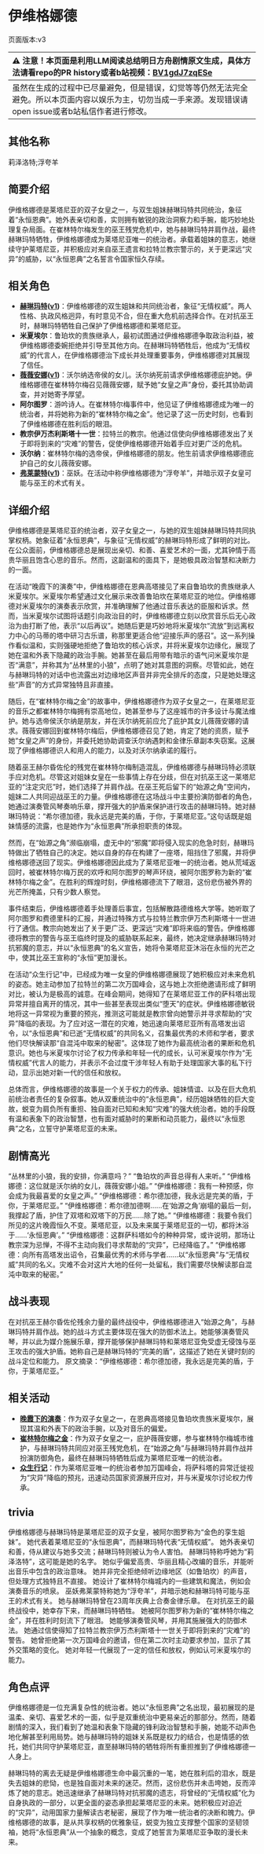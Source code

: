 # 伊维格娜德
页面版本:v3
 

| :warning: 注意！本页面是利用LLM阅读总结明日方舟剧情原文生成，具体方法请看repo的PR history或者b站视频：[BV1gdJ7zqESe](https://www.bilibili.com/video/BV1gdJ7zqESe/)         |
|:----------------------------|
| 虽然在生成的过程中已尽量避免，但是错误，幻觉等等仍然无法完全避免。所以本页面内容以娱乐为主，切勿当成一手来源。发现错误请open issue或者b站私信作者进行修改。|



## 其他名称
莉泽洛特;浮夸羊
## 简要介绍
伊维格娜德是莱塔尼亚的双子女皇之一，与双生姐妹赫琳玛特共同统治，象征着“永恒恩典”。她外表亲切和善，实则拥有敏锐的政治洞察力和手腕，能巧妙地处理复杂局面。在崔林特尔梅发生的巫王残党危机中，她与赫琳玛特并肩作战，最终赫琳玛特牺牲，伊维格娜德成为莱塔尼亚唯一的统治者。承载着姐妹的意志，她继续守护莱塔尼亚，并积极应对来自巫王遗言和拉特兰教宗警示的，关于更深远“灾异”的威胁，以“永恒恩典”之名誓言令国家恒久存续。
## 相关角色
-   **[赫琳玛特](extended_char_he_lin_ma_te.md)([v1](../chars/extended_char_he_lin_ma_te.md))**：伊维格娜德的双生姐妹和共同统治者，象征“无情权威”。两人性格、执政风格迥异，有时意见不合，但在重大危机前选择合作。在对抗巫王时，赫琳玛特牺牲自己保护了伊维格娜德和莱塔尼亚。
-   **米夏埃尔**：鲁珀坎的贵族继承人，最初试图通过伊维格娜德争取政治利益，被伊维格娜德委婉拒绝并引导至其他方向。在赫琳玛特牺牲后，他成为“无情权威”的代言人，在伊维格娜德治下成长并处理重要事务，伊维格娜德对其展现了信任。
-   **[薇薇安娜](char_4098_vvana.md)([v1](../chars/char_4098_vvana.md))**：沃尔纳选帝侯的女儿。沃尔纳死前请求伊维格娜德庇护她。伊维格娜德在崔林特尔梅召见薇薇安娜，赋予她“女皇之声”身份，委托其协助调查，并对她寄予厚望。
-   **阿尔图罗**：游吟诗人。在崔林特尔梅事件中，他见证了伊维格娜德成为唯一的统治者，并将她称为新的“崔林特尔梅之金”。他记录了这一历史时刻，也看到了伊维格娜德在胜利后的眼泪。
-   **教宗伊万杰利斯塔十一世**：拉特兰的教宗。他通过信使向伊维格娜德发出了关于即将到来的“灾难”的警告，促使伊维格娜德开始着手应对更广泛的危机。
-   **沃尔纳**：崔林特尔梅的选帝侯，伊维格娜德的朋友。他生前请求伊维格娜德庇护自己的女儿薇薇安娜。
-   **[弗莱蒙特](extended_char_fu_lai_meng_te.md)([v1](../chars/extended_char_fu_lai_meng_te.md))**：巫妖。在活动中称伊维格娜德为“浮夸羊”，并暗示双子女皇可能与巫王的术式有关。
## 详细介绍
伊维格娜德是莱塔尼亚的统治者，双子女皇之一，与她的双生姐妹赫琳玛特共同执掌权柄。她象征着“永恒恩典”，与象征“无情权威”的赫琳玛特形成了鲜明的对比。在公众面前，伊维格娜德总是展现出亲切、和善、喜爱艺术的一面，尤其钟情于高贵华丽且饱含心思的音乐。然而，这副温和的面具下，是她极具政治智慧和决断力的一面。

在活动“晚霞下的演奏”中，伊维格娜德在恩典高塔接见了来自鲁珀坎的贵族继承人米夏埃尔。米夏埃尔希望通过文化展示来改善鲁珀坎在莱塔尼亚的地位。伊维格娜德对米夏埃尔的演奏表示欣赏，并准确理解了他通过音乐表达的臣服和诉求。然而，当米夏埃尔试图将话题引向政治目的时，伊维格娜德立刻以欣赏音乐后无心政治为由打断了他，表示“以后再议”。她随后更是巧妙地将米夏埃尔“流放”到远离权力中心的马蒂的塔中研习古乐谱，称那里更适合他“迎接乐声的感召”。这一系列操作看似温和，实则强硬地拒绝了鲁珀坎的核心诉求，并将米夏埃尔边缘化，展现了她在温和外表下隐藏的政治手腕。她甚至在最后用带有暗示的语气问米夏埃尔是否“满意”，并称其为“丛林里的小狼”，点明了她对其意图的洞察。尽管如此，她在与赫琳玛特的对话中也流露出对边缘地区声音并非完全排斥的态度，只是她处理这些“声音”的方式异常独特且非直接。

随后，在“崔林特尔梅之金”的故事中，伊维格娜德作为双子女皇之一，在莱塔尼亚的音乐之都崔林特尔梅拥有崇高地位，她甚至参与了这座城市的许多设计与魔法维护。她与选帝侯沃尔纳是朋友，并在沃尔纳死前应允了庇护其女儿薇薇安娜的请求。薇薇安娜回到崔林特尔梅后，伊维格娜德召见了她，肯定了她的资质，赋予她“女皇之声”的身份，并委托她协助调查沃尔纳遇刺和金律乐章副本失窃案。这展现了伊维格娜德识人和用人的能力，以及对沃尔纳承诺的履行。

随着巫王赫尔昏佐伦的残党在崔林特尔梅制造混乱，伊维格娜德与赫琳玛特必须联手应对危机。尽管这对姐妹女皇在一些事情上存在分歧，但在对抗巫王这一莱塔尼亚的“注定灾厄”时，她们选择了并肩作战。在巫王死后留下的“始源之角”空间内，姐妹二人共同迎战巫王的力量。伊维格娜德在这场战斗中主要扮演防御者的角色，她通过演奏管风琴奏响乐章，撑开强大的护盾来保护进行攻击的赫琳玛特。她对赫琳玛特说：“希尔德加德，我永远是完美的盾，于你，于莱塔尼亚。”这句话既是姐妹情感的流露，也是她作为“永恒恩典”所承担职责的体现。

然而，在“始源之角”濒临崩塌，虚无中的“邪魔”即将侵入现实的危急时刻，赫琳玛特做出了牺牲自己的决定。她以自身的存在构建了一座塔，阻挡住了邪魔，并将伊维格娜德送回了现实。伊维格娜德因此成为了莱塔尼亚唯一的统治者。她从荒域返回时，被崔林特尔梅万民的欢呼和阿尔图罗的琴声环绕，被阿尔图罗称为新的“崔林特尔梅之金”。在胜利的辉煌时刻，伊维格娜德流下了眼泪，这份悲伤被外界的光芒所掩盖，只有少数人察觉。

事件结束后，伊维格娜德着手处理善后事宜，包括解散路德维格大学等。她听取了阿尔图罗和费德里科的汇报，并通过特殊方式与拉特兰教宗伊万杰利斯塔十一世进行了通信。教宗向她发出了关于更广泛、更深远“灾难”即将来临的警告。伊维格娜德将教宗的警告与巫王临终时提及的威胁联系起来，最终，她决定继承赫琳玛特对抗邪魔的意志，并以“永恒恩典”的名义宣告，她将令莱塔尼亚沐浴在永恒的光芒之中，使其比巫王宣称的“永恒”更加漫长。

在活动“众生行记”中，已经成为唯一女皇的伊维格娜德展现了她积极应对未来危机的姿态。她主动参加了拉特兰的第二次万国峰会，这与她上次拒绝邀请形成了鲜明对比，被认为是极高的诚意。在峰会期间，她得知了在莱塔尼亚工作的萨科塔出现异常并擅自离开的情况，其中一些甚至表现出类似“堕天”的症状。伊维格娜德敏锐地将这一异常视为重要的预兆，推测这可能就是教宗曾向她警示并寻求帮助的“灾异”降临的表现。为了应对这一潜在的灾难，她迅速向莱塔尼亚所有高塔发出诏令，以“永恒恩典”和已逝“无情权威”的共同名义，召集最优秀的术师和学者，要求他们尽快解读那“自混沌中取来的秘密”。这体现了她作为最高统治者的果断和危机意识。她也与米夏埃尔讨论了权力传承和年轻一代的成长，认可米夏埃尔作为“无情权威”代言人的能力，并表示不会过度干涉年轻人有助于处理国家大事的私下行动，显示出她对新一代的信任和放权。

总体而言，伊维格娜德的故事是一个关于权力的传承、姐妹情谊、以及在巨大危机前统治者责任的复杂叙事。她从双重统治中的“永恒恩典”，经历姐妹牺牲的巨大变故，蜕变为肩负所有重担、独自面对已知和未知“灾难”的强大统治者。她的手段既有温和表象下的政治智慧，也有面对威胁时的果断和动员能力，最终以“永恒恩典”之名，立誓守护莱塔尼亚的未来。
## 剧情高光
“丛林里的小狼，我的安排，你满意吗？”
“鲁珀坎的声音总得有人来听。”
“伊维格娜德：这位就是沃尔纳的女儿，薇薇安娜小姐。”
“伊维格娜德：我有一种预感，你会成为我最喜爱的女皇之声。”
“伊维格娜德：希尔德加德，我永远是完美的盾，于你，于莱塔尼亚。”
“伊维格娜德：希尔德加德啊......在‘始源之角’崩塌的最后一刻，我撑起了盾，护住了双塔和双塔下的万民......除了她。”
“伊维格娜德：我要令我们所见的这片晚霞恒久不变。莱塔尼亚，以及未来属于莱塔尼亚的一切，都将沐浴于......‘永恒恩典’。”
“伊维格娜德：这群萨科塔如今的种种异常，或许说明，那场让教宗深为忌惮，不得不主动向我们寻求帮助的“灾异”，已经降临了。”
“伊维格娜德：向所有高塔发出诏令，召集最优秀的术师与学者......以“永恒恩典”与“无情权威”共同的名义。灾难不会对这片大地的任何一处留私，我们需要尽快解读那自混沌中取来的秘密。”
## 战斗表现
在对抗巫王赫尔昏佐伦残余力量的最终战役中，伊维格娜德进入“始源之角”，与赫琳玛特并肩作战。她的战斗方式主要体现在强大的防御术法上。她能够演奏管风琴，并以此为媒介施展乐章，撑开能够保护赫琳玛特和莱塔尼亚免受虚无侵蚀与巫王攻击的强大护盾。她称自己是赫琳玛特的“完美的盾”，这描述了她在关键时刻的战斗定位和能力。
原文摘录：“伊维格娜德：希尔德加德，我永远是完美的盾，于你，于莱塔尼亚。”
## 相关活动
-   **[晚霞下的演奏](../stories/story_baslin_set_1.md)**：作为双子女皇之一，在恩典高塔接见鲁珀坎贵族米夏埃尔，展现其温和外表下的政治手腕，以及对音乐的偏爱。
-   **[崔林特尔梅之金](../stories/act29side.md)**：作为双子女皇之一，庇护薇薇安娜，参与崔林特尔梅城市维护，与赫琳玛特共同应对巫王残党危机，在“始源之角”与赫琳玛特并肩作战并扮演防御角色，最终在赫琳玛特牺牲后成为莱塔尼亚唯一的统治者。
-   **[众生行记](../stories/act42side.md)**：作为莱塔尼亚唯一的统治者参加万国峰会，将萨科塔的异常迁徙视为“灾异”降临的预兆，迅速动员国家资源展开应对，并与米夏埃尔讨论权力传承。
## trivia
伊维格娜德与赫琳玛特是莱塔尼亚的双子女皇，被阿尔图罗称为“金色的孪生姐妹”。
她代表着莱塔尼亚的“永恒恩典”，而赫琳玛特代表“无情权威”。
她外表亲切和善，侍从建议与她多交流；赫琳玛特则被认为令人害怕。
赫琳玛特称呼她为“莉泽洛特”，这可能是她的名字。
她似乎偏爱高贵、华丽且精心改编的音乐，并能听出音乐中包含的政治意味。
她并非完全拒绝倾听边缘地区（如鲁珀坎）的声音，但处理方式独特且不直接。
她设计了崔林特尔梅城内的一些建筑和魔法，例如会演奏音乐的喷泉。
巫妖弗莱蒙特称她为“浮夸羊”，并暗示她和赫琳玛特可能与巫王的术式有关。
她与赫琳玛特曾在23周年庆典上合奏金律乐章。
在对抗巫王的最终战役中，她幸存下来，而赫琳玛特牺牲。
她被阿尔图罗称为新的“崔林特尔梅之金”，并在胜利时刻流下了眼泪。
她能够演奏管风琴，并用其施展强大的防御术法。
她通过信使得知了拉特兰教宗伊万杰利斯塔十一世关于即将到来的“灾难”的警告。
她曾拒绝第一次万国峰会的邀请，但在第二次时主动要求参加，显示了其外交策略的变化。
她对年轻一代展现了一定的信任和放权，例如认可米夏埃尔的能力。
## 角色点评
伊维格娜德是一位充满复杂性的统治者。她以“永恒恩典”之名出现，最初展现的是温柔、亲切、喜爱艺术的一面，似乎是双重统治中更易亲近的那部分。然而，随着剧情的深入，我们看到了她温和表象下隐藏的锋利政治智慧和手腕，她能不动声色地化解甚至利用局势。她与赫琳玛特的姐妹关系既是权力的结合，也是情感的依托，她们共同守护莱塔尼亚，直至赫琳玛特的牺牲将所有重担推到了伊维格娜德一人身上。

赫琳玛特的离去无疑是伊维格娜德生命中最沉重的一笔，她在胜利后的泪水，既是失去姐妹的悲恸，也是独自面对未来的迷茫。然而，这份悲伤并未击垮她，反而淬炼了她的意志。她迅速继承了赫琳玛特对抗邪魔的遗志，将曾经的“无情权威”化为自身执政的一部分，以更全面的姿态承担起莱塔尼亚的未来。她积极应对迫近的“灾异”，动用国家力量解读古老秘密，展现了作为唯一统治者的决断和魄力。伊维格娜德的故事，是从共享权柄的优雅象征，蜕变为独立支撑整个国家的坚韧领袖，她将“永恒恩典”从一个抽象的概念，变成了她誓言为莱塔尼亚争取的漫长未来。